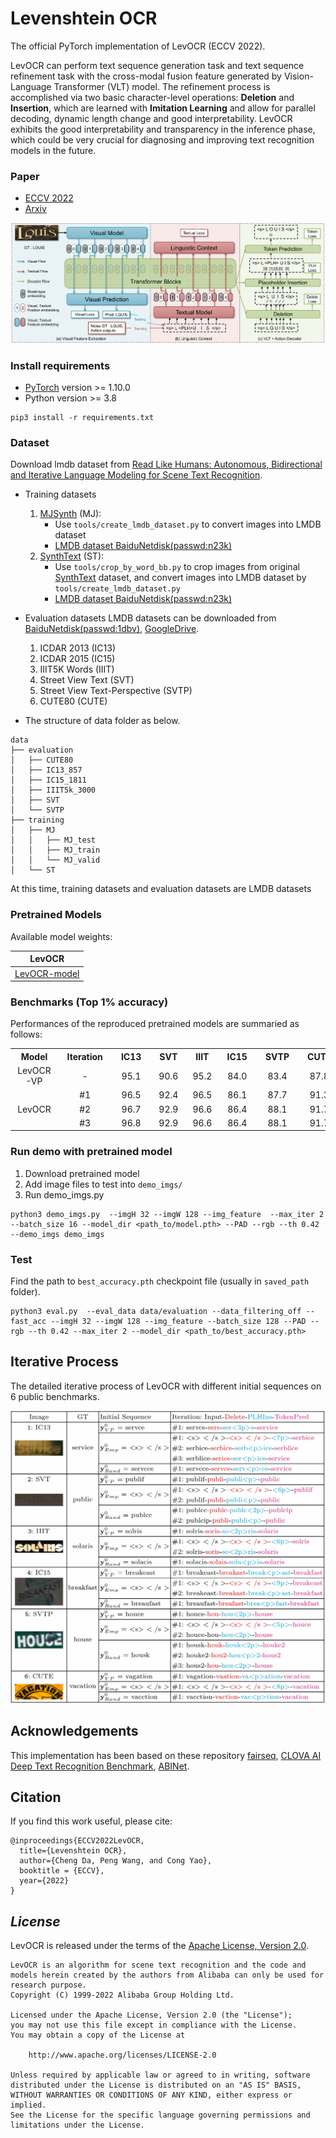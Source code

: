 # Levenshtein OCR

The official PyTorch implementation of LevOCR (ECCV 2022).

LevOCR can perform text sequence generation task and text sequence refinement task with the cross-modal fusion feature generated by Vision-Language Transformer (VLT) model. The refinement process is accomplished via two basic character-level operations: **Deletion** and **Insertion**, which are learned with **Imitation Learning** and allow for parallel decoding, dynamic length change and good interpretability. LevOCR exhibits the good interpretability and transparency in the inference phase, which could be very crucial for diagnosing and improving text recognition models in the future.

### Paper
* [ECCV 2022](https://www.ecva.net/papers/eccv_2022/papers_ECCV/papers/136880319.pdf)
* [Arxiv](https://arxiv.org/abs/2209.03594)


![LevOCR Model](figures/Levocr_model.png)

### Install requirements
* [PyTorch](http://pytorch.org/) version >= 1.10.0
* Python version >= 3.8

```
pip3 install -r requirements.txt
```

### Dataset

Download lmdb dataset from [Read Like Humans: Autonomous, Bidirectional and Iterative Language Modeling for Scene Text Recognition](https://github.com/FangShancheng/ABINet).

- Training datasets

    1. [MJSynth](http://www.robots.ox.ac.uk/~vgg/data/text/) (MJ): 
        - Use `tools/create_lmdb_dataset.py` to convert images into LMDB dataset
        - [LMDB dataset BaiduNetdisk(passwd:n23k)](https://pan.baidu.com/s/1mgnTiyoR8f6Cm655rFI4HQ)
    2. [SynthText](http://www.robots.ox.ac.uk/~vgg/data/scenetext/) (ST):
        - Use `tools/crop_by_word_bb.py` to crop images from original [SynthText](http://www.robots.ox.ac.uk/~vgg/data/scenetext/) dataset, and convert images into LMDB dataset by `tools/create_lmdb_dataset.py`
        - [LMDB dataset BaiduNetdisk(passwd:n23k)](https://pan.baidu.com/s/1mgnTiyoR8f6Cm655rFI4HQ)

- Evaluation datasets
  LMDB datasets can be downloaded from [BaiduNetdisk(passwd:1dbv)](https://pan.baidu.com/s/1RUg3Akwp7n8kZYJ55rU5LQ), [GoogleDrive](https://drive.google.com/file/d/1dTI0ipu14Q1uuK4s4z32DqbqF3dJPdkk/view?usp=sharing).<br>
    1. ICDAR 2013 (IC13)
    2. ICDAR 2015 (IC15)
    3. IIIT5K Words (IIIT)
    4. Street View Text (SVT)
    5. Street View Text-Perspective (SVTP)
    6. CUTE80 (CUTE)

- The structure of data folder as below.
```
data
├── evaluation
│   ├── CUTE80
│   ├── IC13_857
│   ├── IC15_1811
│   ├── IIIT5k_3000
│   ├── SVT
│   └── SVTP
├── training
│   ├── MJ
│   │   ├── MJ_test
│   │   ├── MJ_train
│   │   └── MJ_valid
│   └── ST
```
At this time, training datasets and evaluation datasets are LMDB datasets <br>


### Pretrained Models 

Available model weights:

| LevOCR |
| :---: |
|[LevOCR-model](https://github.com/AlibabaResearch/AdvancedLiterateMachinery/releases/download/V1.0.2-LevOCR-model/levocr_model.pth)|


### Benchmarks (Top 1% accuracy)

Performances of the reproduced pretrained models are summaried as follows:

<table><tbody>
    <tr>
        <th>&nbsp;&nbsp;Model&nbsp;&nbsp;</th>
        <th>&nbsp;&nbsp;Iteration&nbsp;&nbsp;</th>
        <th>&nbsp;&nbsp;IC13&nbsp;&nbsp;</th>
        <th>&nbsp;&nbsp;SVT&nbsp;&nbsp;</th>
        <th>&nbsp;&nbsp;IIIT&nbsp;&nbsp;</th>
        <th>&nbsp;&nbsp;IC15&nbsp;&nbsp;</th>
        <th>&nbsp;&nbsp;SVTP&nbsp;&nbsp;</th>
        <th>&nbsp;&nbsp;CUTE&nbsp;&nbsp;</th>
        <th>&nbsp;&nbsp;AVG&nbsp;&nbsp;</th>
    </tr>
    <tr>
        <td rowspan="1" align="center">LevOCR-VP</td>
        <td align="center">-</td>
        <td align="center">95.1</td>
        <td align="center">90.6</td>
        <td align="center">95.2</td>
        <td align="center">84.0</td>
        <td align="center">83.4</td>
        <td align="center">87.8</td>
        <td align="center">90.6</td>
    </tr>
    <tr>
        <td rowspan="3" align="center">LevOCR</td>
        <td align="center">#1</td>
        <td align="center">96.5</td>
        <td align="center">92.4</td>
        <td align="center">96.5</td>
        <td align="center">86.1</td>
        <td align="center">87.7</td>
        <td align="center">91.3</td>
        <td align="center">92.5</td>
    </tr>
    <tr>
        <td align="center">#2</td>
        <td align="center">96.7</td>
        <td align="center">92.9</td>
        <td align="center">96.6</td>
        <td align="center">86.4</td>
        <td align="center">88.1</td>
        <td align="center">91.7</td>
        <td align="center">92.8</td>
    </tr>
    <tr>
        <td align="center">#3</td>
        <td align="center">96.8</td>
        <td align="center">92.9</td>
        <td align="center">96.6</td>
        <td align="center">86.4</td>
        <td align="center">88.1</td>
        <td align="center">91.7</td>
        <td align="center">92.8</td>
    </tr>
</table>



### Run demo with pretrained model
1. Download pretrained model 
2. Add image files to test into `demo_imgs/`
3. Run demo_imgs.py
```
python3 demo_imgs.py  --imgH 32 --imgW 128 --img_feature  --max_iter 2 --batch_size 16 --model_dir <path_to/model.pth> --PAD --rgb --th 0.42 --demo_imgs demo_imgs 
```

### Test

Find the path to `best_accuracy.pth` checkpoint file (usually in `saved_path` folder).

```
python3 eval.py  --eval_data data/evaluation --data_filtering_off --fast_acc --imgH 32 --imgW 128 --img_feature --batch_size 128 --PAD --rgb --th 0.42 --max_iter 2 --model_dir <path_to/best_accuracy.pth>
```

## Iterative Process
The detailed iterative process of LevOCR with different initial sequences on 6 public benchmarks.

![Process](./figures/Levocr_process.jpg)


## Acknowledgements
This implementation has been based on these repository [fairseq](https://github.com/facebookresearch/fairseq), [CLOVA AI Deep Text Recognition Benchmark](https://github.com/clovaai/deep-text-recognition-benchmark), [ABINet](https://github.com/FangShancheng/ABINet).


## Citation
If you find this work useful, please cite:

```
@inproceedings{ECCV2022LevOCR,
  title={Levenshtein OCR},
  author={Cheng Da, Peng Wang, and Cong Yao},
  booktitle = {ECCV},
  year={2022}
}
```

## *License*

LevOCR is released under the terms of the [Apache License, Version 2.0](LICENSE).

```
LevOCR is an algorithm for scene text recognition and the code and models herein created by the authors from Alibaba can only be used for research purpose.
Copyright (C) 1999-2022 Alibaba Group Holding Ltd. 

Licensed under the Apache License, Version 2.0 (the "License");
you may not use this file except in compliance with the License.
You may obtain a copy of the License at

    http://www.apache.org/licenses/LICENSE-2.0

Unless required by applicable law or agreed to in writing, software
distributed under the License is distributed on an "AS IS" BASIS,
WITHOUT WARRANTIES OR CONDITIONS OF ANY KIND, either express or implied.
See the License for the specific language governing permissions and
limitations under the License.
```